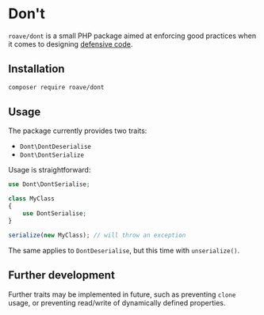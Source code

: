 # Don't

`roave/dont` is a small PHP package aimed at enforcing good
practices when it comes to designing
[defensive code](https://ocramius.github.io/extremely-defensive-php/).

## Installation

```sh
composer require roave/dont
```

## Usage

The package currently provides two traits:

 * `Dont\DontDeserialise` 
 * `Dont\DontSerialize` 

Usage is straightforward:

```php
use Dont\DontSerialise;

class MyClass
{
    use DontSerialise;
}

serialize(new MyClass); // will throw an exception
```

The same applies to `DontDeserialise`, but this
time with `unserialize()`.

## Further development

Further traits may be implemented in future, such as preventing
`clone` usage, or preventing read/write of dynamically defined
properties.
